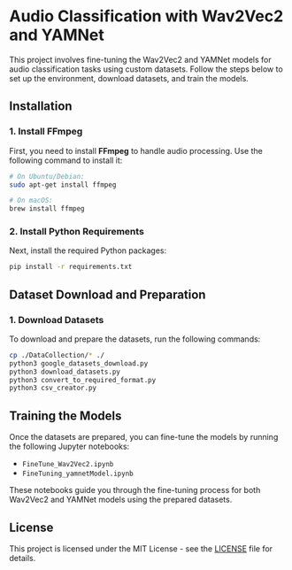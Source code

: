 # Audio Classification with Wav2Vec2 and YAMNet

This project involves fine-tuning the Wav2Vec2 and YAMNet models for audio classification tasks using custom datasets. Follow the steps below to set up the environment, download datasets, and train the models.

## Installation

### 1. Install FFmpeg

First, you need to install **FFmpeg** to handle audio processing. Use the following command to install it:

```bash
# On Ubuntu/Debian:
sudo apt-get install ffmpeg

# On macOS:
brew install ffmpeg
```

### 2. Install Python Requirements

Next, install the required Python packages:

```bash
pip install -r requirements.txt
```

## Dataset Download and Preparation

### 1. Download Datasets

To download and prepare the datasets, run the following commands:

```bash
cp ./DataCollection/* ./
python3 google_datasets_download.py
python3 download_datasets.py
python3 convert_to_required_format.py
python3 csv_creator.py
```

## Training the Models

Once the datasets are prepared, you can fine-tune the models by running the following Jupyter notebooks:

- `FineTune_Wav2Vec2.ipynb`
- `FineTuning_yamnetModel.ipynb`

These notebooks guide you through the fine-tuning process for both Wav2Vec2 and YAMNet models using the prepared datasets.

## License

This project is licensed under the MIT License - see the [LICENSE](LICENSE) file for details.
